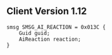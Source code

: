## Client Version 1.12

```rust,ignore
smsg SMSG_AI_REACTION = 0x013C {
    Guid guid;    
    AiReaction reaction;    
}

```

